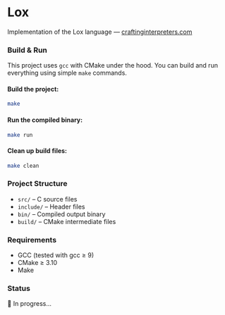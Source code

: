 # Lox

Implementation of the Lox language — [craftinginterpreters.com](https://craftinginterpreters.com)

### Build & Run

This project uses `gcc` with CMake under the hood. You can build and run everything using simple `make` commands.

#### Build the project:

```bash
make
````

#### Run the compiled binary:

```bash
make run
```

#### Clean up build files:

```bash
make clean
```

### Project Structure

* `src/` – C source files
* `include/` – Header files
* `bin/` – Compiled output binary
* `build/` – CMake intermediate files

### Requirements

* GCC (tested with gcc ≥ 9)
* CMake ≥ 3.10
* Make

### Status

🚧 In progress...
